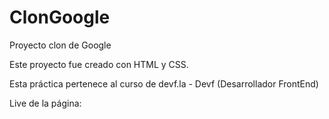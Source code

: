 # ClonGoogle
Proyecto clon de Google

Este proyecto fue creado con HTML y CSS.

Esta práctica pertenece al curso de devf.la - Devf (Desarrollador FrontEnd)

Live de la página: 
